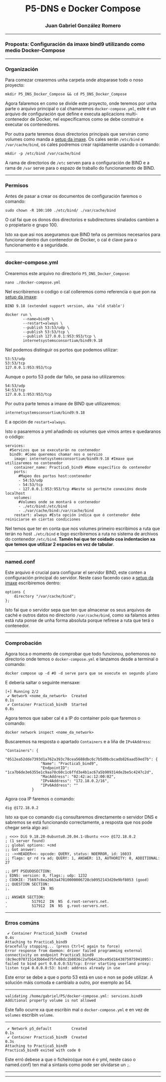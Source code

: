 <h1>
<p align=center>
P5-DNS e Docker Compose 
</p>
</h1>
<h3>
<p align=center>
Juan Gabriel González Romero
</p>
</h3>

---
### Proposta: Configuración da imaxe bind9 utilizando como medio Docker-Compose
---
### Organización
Para comezar crearemos unha carpeta onde atoparase todo o noso proyecto:
```
mkdir P5_DNS_Docker_Compose && cd P5_DNS_Docker_Compose
```
Agora falaremos en como se divide este proyecto, onde teremos por unha parte o arquivo principal o cal chamaremos `docker-compose.yml`, este é un arquivo de configuración que define e executa aplicacions multi-contenedor de Docker, nel especificamos como se debe construir e executar os contenedores. 

Por outra parte teremos dous directorios principais que serviran como volumes como manda a [setup da imaxe](https://hub.docker.com/r/internetsystemsconsortium/bind9). Os cales serán `/etc/bind` e `/var/cache/bind`, os cales podremos crear rapidamente usando o comando:
```
mkdir -p /etc/bind /var/cache/bind
```
A rama de directorios de `/etc` serven para a configuración de BIND e a rama de `/var` serve para o espazo de traballo do funcionamento de BIND.

---
### Permisos
Antes de pasar a crear os documentos de configuración faremos o comando:
```
sudo chown -R 100:100 ./etc/bind/ ./var/cache/bind
```
O cal fai que os donos dos directorios e subdirectores sinalados cambien a o propietario e grupo 100.

Isto xa que asi nos aseguramos que BIND teña os permisos necesarios para funcionar dentro dun contenedor de Docker, o cal é clave para o funcionamento e a seguridade.

---
### docker-compose.yml
Crearemos este arquivo no directorio `P5_DNS_Docker_Compose`:
```
nano ./docker-compose.yml
```
Nel escribiremos o codigo o cal colleremos como referencia o que pon na [setup da imaxe](https://hub.docker.com/r/internetsystemsconsortium/bind9):
```
BIND 9.18 (extended support version, aka 'old stable')

docker run \
        --name=bind9 \
        --restart=always \
        --publish 53:53/udp \
        --publish 53:53/tcp \
        --publish 127.0.0.1:953:953/tcp \
        internetsystemsconsortium/bind9:9.18
```
Nel podemos distinguir os portos que podemos utilizar:
```
53:53/udp
53:53/tcp 
127.0.0.1:953:953/tcp 
```
Aunque o porto 53 pode dar fallo, se pasa iso utilizaremos:
```
54:53/udp
54:53/tcp 
127.0.0.1:953:953/tcp 
```
Por outra parte temos a imaxe de BIND que utilizaremos:
```
internetsystemsconsortium/bind9:9.18
```
E a opción de `restart=always`.

Isto o pasaremos a yml añadindo os volumes que vimos antes e quedaranos o código:
```
services:
  #Servizos que se executarán no contenedor
  bind9: #Como queremos chamar nos o servizo
    image: internetsystemsconsortium/bind9:9.18 #Imaxe que utilizaremos no contenedor
    container_name: Practica5_bind9 #Nome específico do contenedor
    ports:
      #Mapeo dos portos host:contenedor
      - 54:53/udp
      - 54:53/tcp
      - 127.0.0.1:953:953/tcp #Neste só pertmite conexións desde localhost
    volumes:
      #Volumes onde se montará o contenedor
      - ./etc/bind:/etc/bind
      - ./var/cache/bind:/var/cache/bind
    restart: always #Esta opción indica que ó contenedor debe reiniciarse en ciertas condiciones
```
Nel temos que ter en conta que nos volumes primeiro escribimos a ruta que terán no host `./etc/bind` e logo escribiremos a ruta no sistema de archivos do contenedor `/etc/bind`. **Tamén hai que ter coidado coa indentacion xa que temos que utilizar 2 espacios en vez de tabular**.

---
### named.conf
Este arquivo é crucial para configurar el servidor BIND, este conten a configuración principal do servidor. Neste caso facendo caso a [setup da imaxe](https://hub.docker.com/r/internetsystemsconsortium/bind9) escribiremos dentro:
```
options {
    directory "/var/cache/bind";
};
```
Isto fai que o servidor sepa que ten que almacenar os seus arquivos de caché e outros datos no directorio `/var/cache/bind`, como xa falamos antes está ruta ponse de unha forma absoluta porque refirese a ruta que terá o contenedor.

---
### Comprobación
Agora toca o momento de comprobar que todo funcionou, poñemonos no directorio onde temos o `docker-compose.yml` e lanzamos desde a terminal o comando:
```
docker compose up -d #O -d serve para que se execute en segundo plano
```
E debería saltar o seguinte mensaxe:
```
[+] Running 2/2
 ✔ Network <nome_da_network>  Created                                      0.1s 
 ✔ Container Practica5_bind9  Started                                      0.8s 
```
Agora temos que saber cal é a IP do container polo que faremos o comando:
```
docker network inspect <nome_da_network>
```
Buscaremos na resposta o apartado `Containers` e a liña de `IPv4Address`:
```
"Containers": {
            "0512ea52dde7393d1a762a393c78cea5688dbc6c7b5d0bcbcadb826aad59ed7b": {
                "Name": "Practica5_bind9",
                "EndpointID": "1ca7b6de3e6355e1c9aa78c60c1c6ffd3e4b1ac67a5b989314de2be5c4247c2d",
                "MacAddress": "02:42:ac:12:00:02",
                "IPv4Address": "172.18.0.2/16",
                "IPv6Address": ""
            }
```
Agora coa IP faremos o comando:
```
dig @172.18.0.2
```
Isto xa que co comando `dig` consultaremos directamente o servidor DNS e sabremos se está funcionando correctamente, a resposta que nos pode chegar sería algo asi:
```
; <<>> DiG 9.18.28-0ubuntu0.20.04.1-Ubuntu <<>> @172.18.0.2
; (1 server found)
;; global options: +cmd
;; Got answer:
;; ->>HEADER<<- opcode: QUERY, status: NOERROR, id: 16033
;; flags: qr rd ra ad; QUERY: 1, ANSWER: 13, AUTHORITY: 0, ADDITIONAL: 27

;; OPT PSEUDOSECTION:
; EDNS: version: 0, flags:; udp: 1232
; COOKIE: 75697c8ea2663a47010000006728cb0952143d20e9bf8053 (good)
;; QUESTION SECTION:
;.				IN	NS

;; ANSWER SECTION:
.			517912	IN	NS	d.root-servers.net.
.			517912	IN	NS	g.root-servers.net.

```

---
### Erros comúns
```
 ✔ Container Practica5_bind9  Created                                      0.4s 
Attaching to Practica5_bind9
Gracefully stopping... (press Ctrl+C again to force)
Error response from daemon: driver failed programming external connectivity on endpoint Practica5_bind9 (8c9ec078715143bb6ed75fed8dc1b8036c2afb64120ce95d1643875075941095): failed to bind port 0.0.0.0:53/tcp: Error starting userland proxy: listen tcp4 0.0.0.0:53: bind: address already in use
```
Este error se debe a que o porto 53 está en uso e non se pode utilizar.
A solución máis comoda e cambialo a outro, por exemplo ao 54.

---
```
validating /home/gabriel/P5/docker-compose.yml: services.bind9 Additional property volume is not allowed
```
Este fallo ocurre xa que escribin mal o `docker-compose.yml` e en vez de `volumes` escribín `volume`.

---
```
 ✔ Network p5_default         Created                                      0.1s 
 ✔ Container Practica5_bind9  Created                                      0.3s 
Attaching to Practica5_bind9
Practica5_bind9 exited with code 0
```
Este erró debese a que o ficheiro(que non é o yml, neste caso o named.conf) ten mal a sintaxis como pode ser olvidarse un `;`.

---
---
